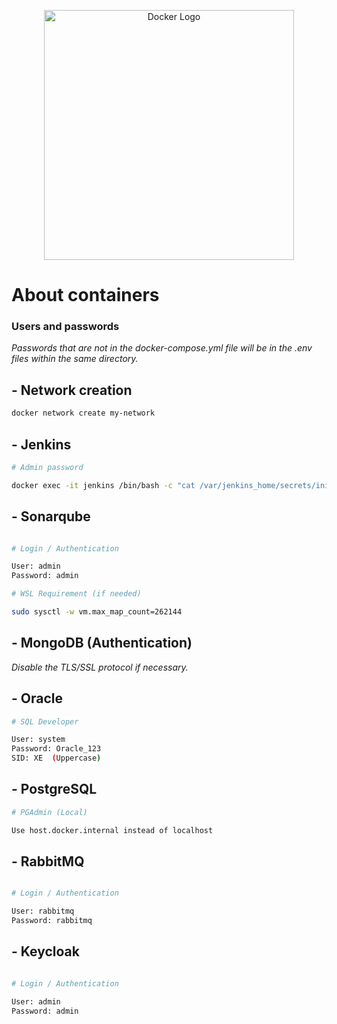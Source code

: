 <p align="center">
  <img src="https://i.imgur.com/z6SRxKv.jpg" width="400" alt="Docker Logo" />
</p>

# About  containers

### Users and passwords

<em>Passwords that are not in the docker-compose.yml file will be in the .env files within the same directory.</em>

## - Network creation

```bash
docker network create my-network
```

## - Jenkins

```bash
# Admin password

docker exec -it jenkins /bin/bash -c "cat /var/jenkins_home/secrets/initialAdminPassword"
```

## - Sonarqube

```bash

# Login / Authentication

User: admin
Password: admin

# WSL Requirement (if needed)

sudo sysctl -w vm.max_map_count=262144
```

## - MongoDB (Authentication)

<em>Disable the TLS/SSL protocol if necessary.</em>


## - Oracle

```bash
# SQL Developer

User: system
Password: Oracle_123
SID: XE  (Uppercase)
```

## - PostgreSQL

```bash
# PGAdmin (Local)

Use host.docker.internal instead of localhost
```

## - RabbitMQ

```bash

# Login / Authentication

User: rabbitmq
Password: rabbitmq
```

## - Keycloak

```bash

# Login / Authentication

User: admin
Password: admin
```